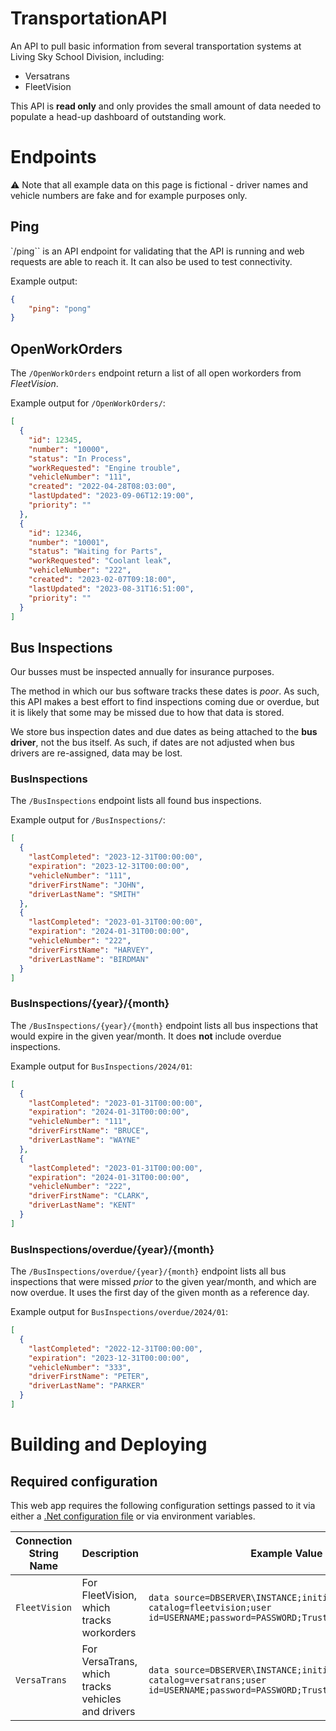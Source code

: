 # TransportationAPI
An API to pull basic information from several transportation systems at Living Sky School Division, including:
 - Versatrans
 - FleetVision

This API is __read only__ and only provides the small amount of data needed to populate a head-up dashboard of outstanding work.

# Endpoints
⚠️ Note that all example data on this page is fictional - driver names and vehicle numbers are fake and for example purposes only.

## Ping
`/ping`` is an API endpoint for validating that the API is running and web requests are able to reach it. It can also be used to test connectivity.

Example output:
```json
{
    "ping": "pong"
}
```

## OpenWorkOrders
The `/OpenWorkOrders` endpoint return a list of all open workorders from _FleetVision_.

Example output for `/OpenWorkOrders/`:
```json
[
  {
    "id": 12345,
    "number": "10000",
    "status": "In Process",
    "workRequested": "Engine trouble",
    "vehicleNumber": "111",
    "created": "2022-04-28T08:03:00",
    "lastUpdated": "2023-09-06T12:19:00",
    "priority": ""
  },
  {
    "id": 12346,
    "number": "10001",
    "status": "Waiting for Parts",
    "workRequested": "Coolant leak",
    "vehicleNumber": "222",
    "created": "2023-02-07T09:18:00",
    "lastUpdated": "2023-08-31T16:51:00",
    "priority": ""
  }
]
```

## Bus Inspections
Our busses must be inspected annually for insurance purposes.

The method in which our bus software tracks these dates is _poor_. As such, this API makes a best effort to find inspections coming due or overdue, but it is likely that some may be missed due to how that data is stored.

We store bus inspection dates and due dates as being attached to the __bus driver__, not the bus itself. As such, if dates are not adjusted when bus drivers are re-assigned, data may be lost.

### BusInspections
The `/BusInspections` endpoint lists all found bus inspections.

Example output for `/BusInspections/`:
```json
[
  {
    "lastCompleted": "2023-12-31T00:00:00",
    "expiration": "2023-12-31T00:00:00",
    "vehicleNumber": "111",
    "driverFirstName": "JOHN",
    "driverLastName": "SMITH"
  },
  {
    "lastCompleted": "2023-01-31T00:00:00",
    "expiration": "2024-01-31T00:00:00",
    "vehicleNumber": "222",
    "driverFirstName": "HARVEY",
    "driverLastName": "BIRDMAN"
  }
]
```


### BusInspections/{year}/{month}

The `/BusInspections/{year}/{month}` endpoint lists all bus inspections that would expire in the given year/month. It does __not__ include overdue inspections.

Example output for `BusInspections/2024/01`:
```json
[
  {
    "lastCompleted": "2023-01-31T00:00:00",
    "expiration": "2024-01-31T00:00:00",
    "vehicleNumber": "111",
    "driverFirstName": "BRUCE",
    "driverLastName": "WAYNE"
  },
  {
    "lastCompleted": "2023-01-31T00:00:00",
    "expiration": "2024-01-31T00:00:00",
    "vehicleNumber": "222",
    "driverFirstName": "CLARK",
    "driverLastName": "KENT"
  }
]
```

### BusInspections/overdue/{year}/{month}

The `/BusInspections/overdue/{year}/{month}` endpoint lists all bus inspections that were missed _prior_ to the given year/month, and which are now overdue. It uses the first day of the given month as a reference day.

Example output for `BusInspections/overdue/2024/01`:
```json
[
  {
    "lastCompleted": "2022-12-31T00:00:00",
    "expiration": "2023-12-31T00:00:00",
    "vehicleNumber": "333",
    "driverFirstName": "PETER",
    "driverLastName": "PARKER"
  }
]
```

# Building and Deploying

## Required configuration
This web app requires the following configuration settings passed to it via either a [.Net configuration file](https://learn.microsoft.com/en-us/dotnet/framework/configure-apps/) or via environment variables.

| Connection String Name | Description                                         | Example Value                             |
|------------------------|-----------------------------------------------------|-------------------------------------------|
| `FleetVision`          | For FleetVision, which tracks workorders            | `data source=DBSERVER\INSTANCE;initial catalog=fleetvision;user id=USERNAME;password=PASSWORD;Trusted_Connection=false` |
| `VersaTrans`           | For VersaTrans, which tracks vehicles and drivers   | `data source=DBSERVER\INSTANCE;initial catalog=versatrans;user id=USERNAME;password=PASSWORD;Trusted_Connection=false` |


